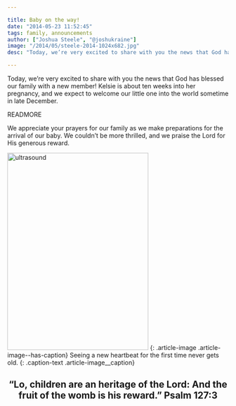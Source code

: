```yaml
---

title: Baby on the way!
date: "2014-05-23 11:52:45"
tags: family, announcements
author: ["Joshua Steele", "@joshukraine"]
image: "/2014/05/steele-2014-1024x682.jpg"
desc: "Today, we’re very excited to share with you the news that God has blessed our family with a new member!"

---
```


Today, we’re very excited to share with you the news that God has blessed our family with a new member! Kelsie is about ten weeks into her pregnancy, and we expect to welcome our little one into the world sometime in late December.

READMORE

We appreciate your prayers for our family as we make preparations for the arrival of our baby. We couldn’t be more thrilled, and we praise the Lord for His generous reward.

<a href="//d21yo20tm8bmc2.cloudfront.net/2014/05/ultrasound.jpg"><img class="wp-image-1904 size-medium" src="//d21yo20tm8bmc2.cloudfront.net/2014/05/ultrasound-321x450.jpg" alt="ultrasound" width="321" height="450" /></a>
{: .article-image .article-image--has-caption}
Seeing a new heartbeat for the first time never gets old.
{: .caption-text .article-image__caption}

<h2 style="text-align: center;">“Lo, children are an heritage of the Lord: And the fruit of the womb is his reward.” Psalm 127:3</h2>
